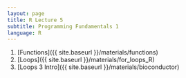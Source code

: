 ```yaml
---
layout: page
title: R Lecture 5
subtitle: Programming Fundamentals 1
language: R
---
```


1) [Functions]({{ site.baseurl }}/materials/functions)
2) [Loops]({{ site.baseurl }}/materials/for_loops_R)
3) [Loops 3 Intro]({{ site.baseurl }}/materials/bioconductor)

